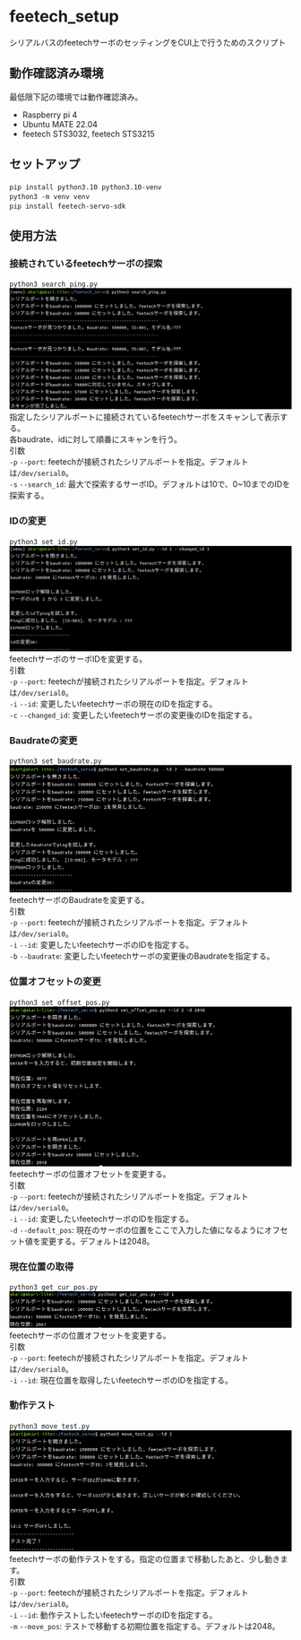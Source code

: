 # feetech_setup
シリアルバスのfeetechサーボのセッティングをCUI上で行うためのスクリプト  

## 動作確認済み環境
最低限下記の環境では動作確認済み。
- Raspberry pi 4
- Ubuntu MATE 22.04
- feetech STS3032, feetech STS3215

## セットアップ
`pip install python3.10 python3.10-venv`  
`python3 -m venv venv`  
`pip install feetech-servo-sdk`  

## 使用方法
### 接続されているfeetechサーボの探索
`python3 search_ping.py`  
![](png/search_ping.png)  
指定したシリアルポートに接続されているfeetechサーボをスキャンして表示する。  
各baudrate、idに対して順番にスキャンを行う。  
引数  
`-p` `--port`: feetechが接続されたシリアルポートを指定。デフォルトは`/dev/serial0`。  
`-s` `--search_id`: 最大で探索するサーボID。デフォルトは10で、0~10までのIDを探索する。  

### IDの変更
`python3 set_id.py`  
![](png/set_id.png)  
feetechサーボのサーボIDを変更する。  
引数  
`-p` `--port`: feetechが接続されたシリアルポートを指定。デフォルトは`/dev/serial0`。  
`-i` `--id`: 変更したいfeetechサーボの現在のIDを指定する。  
`-c` `--changed_id`: 変更したいfeetechサーボの変更後のIDを指定する。  

### Baudrateの変更
`python3 set_baudrate.py`  
![](png/set_baudrate.png)  
feetechサーボのBaudrateを変更する。  
引数  
`-p` `--port`: feetechが接続されたシリアルポートを指定。デフォルトは`/dev/serial0`。  
`-i` `--id`: 変更したいfeetechサーボのIDを指定する。  
`-b` `--baudrate`: 変更したいfeetechサーボの変更後のBaudrateを指定する。  

### 位置オフセットの変更
`python3 set_offset_pos.py`  
![](png/set_offset_pos.png)  
feetechサーボの位置オフセットを変更する。  
引数  
`-p` `--port`: feetechが接続されたシリアルポートを指定。デフォルトは`/dev/serial0`。  
`-i` `--id`: 変更したいfeetechサーボのIDを指定する。  
`-d` `--default_pos`: 現在のサーボの位置をここで入力した値になるようにオフセット値を変更する。デフォルトは2048。  


### 現在位置の取得
`python3 get_cur_pos.py`  
![](png/get_cur_pos.png)  
feetechサーボの位置オフセットを変更する。  
引数  
`-p` `--port`: feetechが接続されたシリアルポートを指定。デフォルトは`/dev/serial0`。  
`-i` `--id`: 現在位置を取得したいfeetechサーボのIDを指定する。  

### 動作テスト
`python3 move_test.py`  
![](png/move_test.png)  
feetechサーボの動作テストをする。指定の位置まで移動したあと、少し動きます。  
引数  
`-p` `--port`: feetechが接続されたシリアルポートを指定。デフォルトは`/dev/serial0`。  
`-i` `--id`: 動作テストしたいfeetechサーボのIDを指定する。  
`-m` `--move_pos`: テストで移動する初期位置を指定する。デフォルトは2048。  
